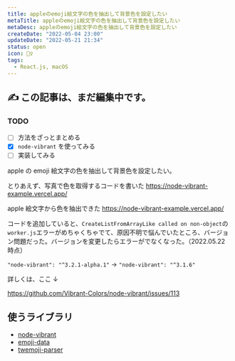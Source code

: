 ```yaml
---
title: appleのemoji絵文字の色を抽出して背景色を設定したい
metaTitle: appleのemoji絵文字の色を抽出して背景色を設定したい
metaDesc: appleのemoji絵文字の色を抽出して背景色を設定したい
createDate: "2022-05-04 23:00"
updateDate: "2022-05-21 21:34"
status: open
icon: 🤹‍♀️
tags:
  - React.js, macOS
---
```


## ✍️ この記事は、まだ編集中です。

### TODO

- [ ] 方法をざっとまとめる
- [x] `node-vibrant` を使ってみる
- [ ] 実装してみる

apple の emoji 絵文字の色を抽出して背景色を設定したい。

とりあえず、写真で色を取得するコードを書いた
https://node-vibrant-example.vercel.app/

apple 絵文字から色を抽出できた
https://node-vibrant-example.vercel.app/

コードを追加していると、`CreateListFromArrayLike called on non-object`の`worker.js`エラーがめちゃくちゃでて、原因不明で悩んでいたところ、バージョン問題だった。バージョンを変更したらエラーがでなくなった。（2022.05.22 時点）

`"node-vibrant": "^3.2.1-alpha.1"` -> `"node-vibrant": "^3.1.6"`

詳しくは、ここ ↓

https://github.com/Vibrant-Colors/node-vibrant/issues/113

## 使うライブラリ

- [node-vibrant](https://github.com/Vibrant-Colors/node-vibrant)
- [emoji-data](https://github.com/iamcal/emoji-data)
- [twemoji-parser](https://github.com/twitter/twemoji-parser)
